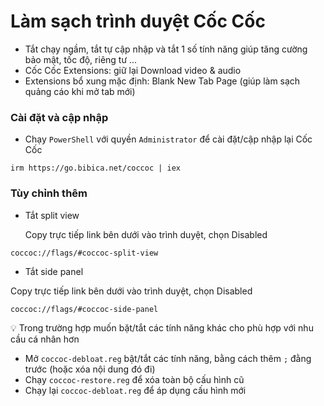 # Làm sạch trình duyệt Cốc Cốc

- Tắt chạy ngầm, tắt tự cập nhập và tắt 1 số tính năng giúp tăng cường bảo mật, tốc độ, riêng tư ... 
- Cốc Cốc Extensions: giữ lại Download video & audio
- Extensions bổ xung mặc định: Blank New Tab Page (giúp làm sạch quảng cáo khi mở tab mới)
### Cài đặt và cập nhập
- Chạy `PowerShell` với quyền `Administrator` để cài đặt/cập nhập lại Cốc Cốc
```
irm https://go.bibica.net/coccoc | iex
```
### Tùy chỉnh thêm
- Tắt split view

  Copy trực tiếp link bên dưới vào trình duyệt, chọn Disabled
```
coccoc://flags/#coccoc-split-view
```
- Tắt side panel

Copy trực tiếp link bên dưới vào trình duyệt, chọn Disabled
```
coccoc://flags/#coccoc-side-panel
```
💡 Trong trường hợp muốn bặt/tắt các tính năng khác cho phù hợp với nhu cầu cá nhân hơn
- Mở `coccoc-debloat.reg` bật/tắt các tính năng, bằng cách thêm `;` đằng trước (hoặc xóa nội dung đó đi)
- Chạy `coccoc-restore.reg` để xóa toàn bộ cấu hình cũ
- Chạy lại `coccoc-debloat.reg` để áp dụng cấu hình mới
